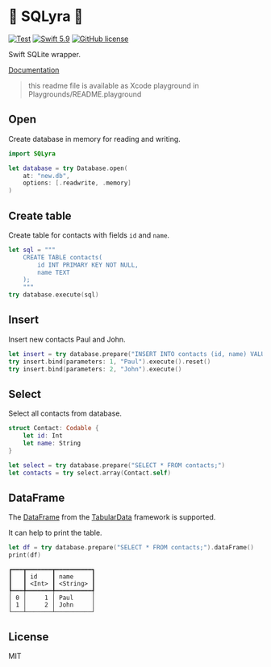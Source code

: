 # 🌌 SQLyra 🎼

[![Test](https://github.com/Alexander-Ignition/SQLyra/actions/workflows/test.yml/badge.svg)](https://github.com/Alexander-Ignition/SQLyra/actions/workflows/test.yml)
[![Swift 5.9](https://img.shields.io/badge/swift-5.9-brightgreen.svg?style=flat)](https://developer.apple.com/swift)
[![GitHub license](https://img.shields.io/badge/license-MIT-lightgrey.svg)](https://github.com/Alexander-Ignition/SQLyra/blob/master/LICENSE)

Swift SQLite wrapper.

[Documentation](https://alexander-ignition.github.io/SQLyra/documentation/sqlyra/)

> this readme file is available as Xcode playground in Playgrounds/README.playground

## Open

Create database in memory for reading and writing.
```swift
import SQLyra

let database = try Database.open(
    at: "new.db",
    options: [.readwrite, .memory]
)
```
## Create table

Create table for contacts with fields `id` and `name`.
```swift
let sql = """
    CREATE TABLE contacts(
        id INT PRIMARY KEY NOT NULL,
        name TEXT
    );
    """
try database.execute(sql)
```
## Insert

Insert new contacts Paul and John.
```swift
let insert = try database.prepare("INSERT INTO contacts (id, name) VALUES (?, ?);")
try insert.bind(parameters: 1, "Paul").execute().reset()
try insert.bind(parameters: 2, "John").execute()
```
## Select

Select all contacts from database.
```swift
struct Contact: Codable {
    let id: Int
    let name: String
}

let select = try database.prepare("SELECT * FROM contacts;")
let contacts = try select.array(Contact.self)
```
## DataFrame

The [DataFrame](https://developer.apple.com/documentation/tabulardata/dataframe) from the [TabularData](https://developer.apple.com/documentation/tabulardata) framework is supported.

It can help to print the table.
```swift
let df = try database.prepare("SELECT * FROM contacts;").dataFrame()
print(df)
```
```
┏━━━┳━━━━━━━┳━━━━━━━━━━┓
┃   ┃ id    ┃ name     ┃
┃   ┃ <Int> ┃ <String> ┃
┡━━━╇━━━━━━━╇━━━━━━━━━━┩
│ 0 │     1 │ Paul     │
│ 1 │     2 │ John     │
└───┴───────┴──────────┘
```
## License

MIT
